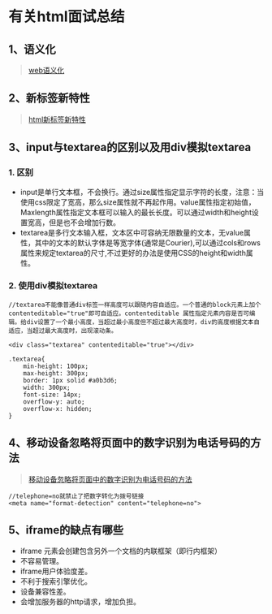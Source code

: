 # 有关html面试总结

## 1、语义化

>[web语义化](https://www.runoob.com/web/web-semantic.html)

## 2、新标签新特性

>[html新标签新特性](https://www.cnblogs.com/sun-web/p/10682465.html)

## 3、input与textarea的区别以及用div模拟textarea

### 1. 区别
+ input是单行文本框，不会换行。通过size属性指定显示字符的长度，注意：当使用css限定了宽高，那么size属性就不再起作用。value属性指定初始值，Maxlength属性指定文本框可以输入的最长长度。可以通过width和height设置宽高，但是也不会增加行数。
+ textarea是多行文本输入框，文本区中可容纳无限数量的文本，无value属性，其中的文本的默认字体是等宽字体(通常是Courier),可以通过cols和rows属性来规定textarea的尺寸,不过更好的办法是使用CSS的height和width属性。

### 2. 使用div模拟textarea
```
//textarea不能像普通div标签一样高度可以跟随内容自适应。一个普通的block元素上加个contenteditable="true"即可自适应。contenteditable 属性指定元素内容是否可编辑。给div设置了一个最小高度，当超过最小高度但不超过最大高度时，div的高度根据文本自适应，当超过最大高度时，出现滚动条。

<div class="textarea" contenteditable="true"></div>

.textarea{
    min-height: 100px;
    max-height: 300px;
    border: 1px solid #a0b3d6; 
    width: 300px;
    font-size: 14px;
    overflow-y: auto;
    overflow-x: hidden;
}
``` 
## 4、移动设备忽略将页面中的数字识别为电话号码的方法

>[移动设备忽略将页面中的数字识别为电话号码的方法](https://blog.csdn.net/shuidinaozhongyan/article/details/73194556)

```
//telephone=no就禁止了把数字转化为拨号链接
<meta name="format-detection" content="telephone=no">
```

## 5、iframe的缺点有哪些

+ iframe 元素会创建包含另外一个文档的内联框架（即行内框架）
+ 不容易管理。
+ iframe用户体验度差。
+ 不利于搜索引擎优化。
+ 设备兼容性差。
+ 会增加服务器的http请求，增加负担。
